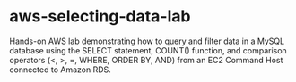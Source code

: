 # aws-selecting-data-lab
Hands-on AWS lab demonstrating how to query and filter data in a MySQL database using the SELECT statement, COUNT() function, and comparison operators (&lt;, >, =, WHERE, ORDER BY, AND) from an EC2 Command Host connected to Amazon RDS.

